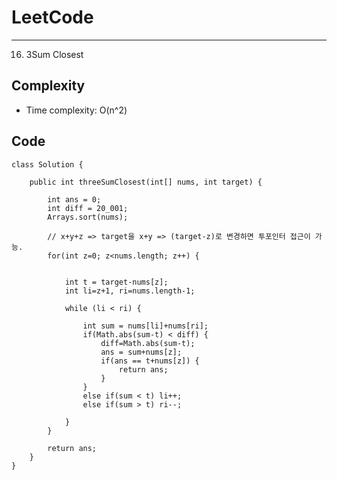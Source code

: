 [//]: # (# Intuition)
<!-- Describe your first thoughts on how to solve this problem. -->


# LeetCode
___
16. 3Sum Closest

[//]: # (## Approach)

[//]: # (<!-- Describe your approach to solving the problem. -->)


## Complexity

- Time complexity: O(n^2)

[//]: # (<!-- Add your time complexity here, e.g. $$O&#40;n&#41;$$ -->)

[//]: # ()
[//]: # ([//]: # &#40;- Space complexity:&#41;)
[//]: # (<!-- Add your space complexity here, e.g. $$O&#40;n&#41;$$ -->)

## Code
```
class Solution {

    public int threeSumClosest(int[] nums, int target) {

        int ans = 0;
        int diff = 20_001;
        Arrays.sort(nums);

        // x+y+z => target을 x+y => (target-z)로 변경하면 투포인터 접근이 가능.
        for(int z=0; z<nums.length; z++) {


            int t = target-nums[z];
            int li=z+1, ri=nums.length-1;

            while (li < ri) {
                
                int sum = nums[li]+nums[ri];
                if(Math.abs(sum-t) < diff) {
                    diff=Math.abs(sum-t);
                    ans = sum+nums[z];
                    if(ans == t+nums[z]) {
                        return ans;
                    }
                }
                else if(sum < t) li++;
                else if(sum > t) ri--;

            }
        }

        return ans;
    }
}
```